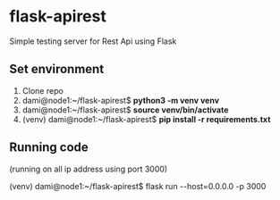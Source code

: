 # flask-apirest
Simple testing server for Rest Api using Flask

## Set environment

1. Clone repo
2. dami@node1:~/flask-apirest$ **python3 -m venv venv**
3. dami@node1:~/flask-apirest$ **source venv/bin/activate**
4. (venv) dami@node1:~/flask-apirest$ **pip install -r requirements.txt**

## Running code ## 
(running on all ip address using port 3000)

(venv) dami@node1:~/flask-apirest$ flask run --host=0.0.0.0 -p 3000

